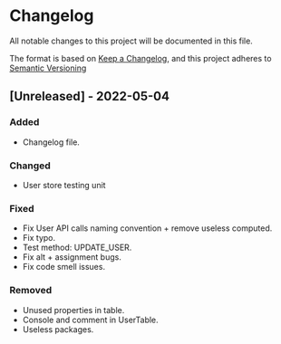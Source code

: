 # Changelog

All notable changes to this project will be documented in this file.

The format is based on [Keep a Changelog](https://keepachangelog.com/en/1.0.0/),
and this project adheres to [Semantic Versioning](https://semver.org/spec/v2.0.0.html)

## [Unreleased] - 2022-05-04

### Added

- Changelog file.

### Changed

- User store testing unit

### Fixed

- Fix User API calls naming convention + remove useless computed.
- Fix typo.
- Test method: UPDATE_USER.
- Fix alt + assignment bugs.
- Fix code smell issues.

### Removed

- Unused properties in table.
- Console and comment in UserTable.
- Useless packages.
